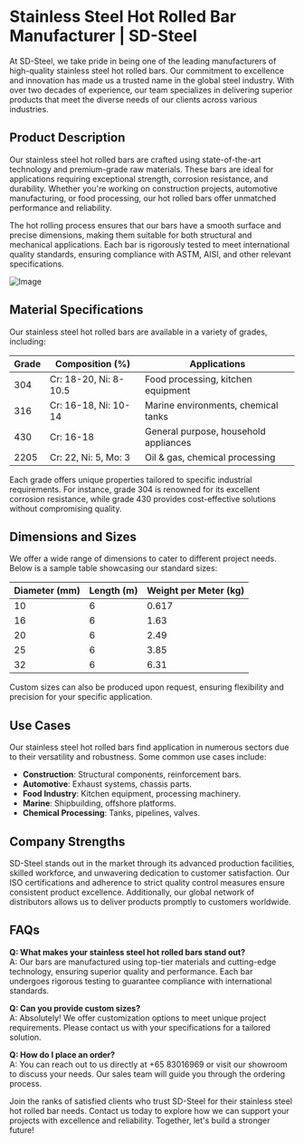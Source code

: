 # Stainless Steel Hot Rolled Bar Manufacturer | SD-Steel

At SD-Steel, we take pride in being one of the leading manufacturers of high-quality stainless steel hot rolled bars. Our commitment to excellence and innovation has made us a trusted name in the global steel industry. With over two decades of experience, our team specializes in delivering superior products that meet the diverse needs of our clients across various industries.

## Product Description

Our stainless steel hot rolled bars are crafted using state-of-the-art technology and premium-grade raw materials. These bars are ideal for applications requiring exceptional strength, corrosion resistance, and durability. Whether you're working on construction projects, automotive manufacturing, or food processing, our hot rolled bars offer unmatched performance and reliability.

The hot rolling process ensures that our bars have a smooth surface and precise dimensions, making them suitable for both structural and mechanical applications. Each bar is rigorously tested to meet international quality standards, ensuring compliance with ASTM, AISI, and other relevant specifications.

![Image](https://github.com/user-attachments/assets/2567258e-e124-4816-932d-1809bd27ef0b)

## Material Specifications

Our stainless steel hot rolled bars are available in a variety of grades, including:

| Grade       | Composition (%)        | Applications                          |
|-------------|------------------------|---------------------------------------|
| 304         | Cr: 18-20, Ni: 8-10.5  | Food processing, kitchen equipment    |
| 316         | Cr: 16-18, Ni: 10-14   | Marine environments, chemical tanks   |
| 430         | Cr: 16-18             | General purpose, household appliances|
| 2205       | Cr: 22, Ni: 5, Mo: 3   | Oil & gas, chemical processing        |

Each grade offers unique properties tailored to specific industrial requirements. For instance, grade 304 is renowned for its excellent corrosion resistance, while grade 430 provides cost-effective solutions without compromising quality.

## Dimensions and Sizes

We offer a wide range of dimensions to cater to different project needs. Below is a sample table showcasing our standard sizes:

| Diameter (mm) | Length (m) | Weight per Meter (kg) |
|---------------|------------|-----------------------|
| 10            | 6          | 0.617                 |
| 16            | 6          | 1.63                  |
| 20            | 6          | 2.49                  |
| 25            | 6          | 3.85                  |
| 32            | 6          | 6.31                  |

Custom sizes can also be produced upon request, ensuring flexibility and precision for your specific application.

## Use Cases

Our stainless steel hot rolled bars find application in numerous sectors due to their versatility and robustness. Some common use cases include:

- **Construction**: Structural components, reinforcement bars.
- **Automotive**: Exhaust systems, chassis parts.
- **Food Industry**: Kitchen equipment, processing machinery.
- **Marine**: Shipbuilding, offshore platforms.
- **Chemical Processing**: Tanks, pipelines, valves.

## Company Strengths

SD-Steel stands out in the market through its advanced production facilities, skilled workforce, and unwavering dedication to customer satisfaction. Our ISO certifications and adherence to strict quality control measures ensure consistent product excellence. Additionally, our global network of distributors allows us to deliver products promptly to customers worldwide.

## FAQs

**Q: What makes your stainless steel hot rolled bars stand out?**  
A: Our bars are manufactured using top-tier materials and cutting-edge technology, ensuring superior quality and performance. Each bar undergoes rigorous testing to guarantee compliance with international standards.

**Q: Can you provide custom sizes?**  
A: Absolutely! We offer customization options to meet unique project requirements. Please contact us with your specifications for a tailored solution.

**Q: How do I place an order?**  
A: You can reach out to us directly at +65 83016969 or visit our showroom to discuss your needs. Our sales team will guide you through the ordering process.

Join the ranks of satisfied clients who trust SD-Steel for their stainless steel hot rolled bar needs. Contact us today to explore how we can support your projects with excellence and reliability. Together, let's build a stronger future!